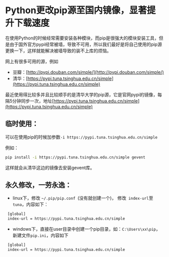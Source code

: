 ﻿# Python更改pip源至国内镜像，显著提升下载速度

在使用Python的时候经常需要安装各种模块，而pip是很强大的模块安装工具，但是由于国外官方pypi经常被墙，导致不可用，所以我们最好是将自己使用的pip源更换一下，这样就能解决被墙导致的装不上库的烦恼。

网上有很多可用的源，例如
- 豆瓣：[http://pypi.douban.com/simple/](http://pypi.douban.com/simple/)
- 清华：[https://pypi.tuna.tsinghua.edu.cn/simple](https://pypi.tuna.tsinghua.edu.cn/simple)


最近使用得比较多并且比较顺手的是清华大学的pip源，它是官网pypi的镜像，每隔5分钟同步一次，地址[https://pypi.tuna.tsinghua.edu.cn/simple](https://pypi.tuna.tsinghua.edu.cn/simple)

 

## 临时使用：

可以在使用pip的时候加参数`-i https://pypi.tuna.tsinghua.edu.cn/simple`

例如：
```bash
pip install -i https://pypi.tuna.tsinghua.edu.cn/simple gevent
```
这样就会从清华这边的镜像去安装gevent库。

 

## 永久修改，一劳永逸：

- linux下，修改 `~/.pip/pip.conf `(没有就创建一个)， 修改` index-url`至`tuna`，内容如下：

```bash
 [global]
 index-url = https://pypi.tuna.tsinghua.edu.cn/simple
```
 

- windows下，直接在user目录中创建一个pip目录，如：`C:\Users\xx\pip`，新建文件`pip.ini`，内容如下

```bash
 [global]
 index-url = https://pypi.tuna.tsinghua.edu.cn/simple
```



